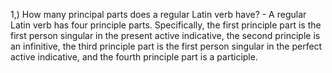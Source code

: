 1,) How many principal parts does a regular Latin verb have? - A regular Latin verb has four principle parts. Specifically, the first principle part is the first person singular in the present active indicative, the second principle is an infinitive, the third principle part is the first person singular in the perfect active indicative, and the fourth principle part is a participle.
